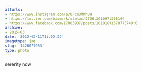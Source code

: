 ```yaml
---
alturls:
- https://www.instagram.com/p/0FcoQMMhUH
- https://twitter.com/bismark/status/575613610971398144
- https://www.facebook.com/17803937/posts/10101891378773749:0
archive:
- 2015-03
date: '2015-03-11T11:05:53'
imagetype: jpg
slug: '1426071953'
type: photo
---
```


serenity now

